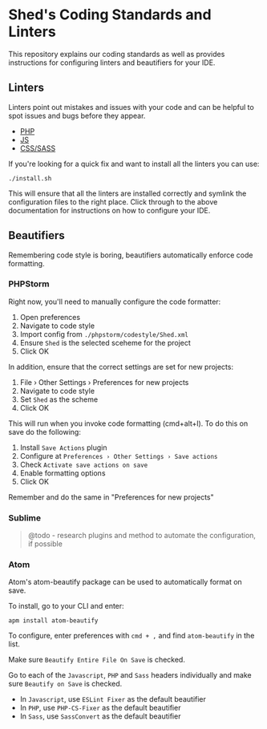 # Shed's Coding Standards and Linters

This repository explains our coding standards as well as provides instructions for configuring linters and beautifiers for your IDE.



## Linters

Linters point out mistakes and issues with your code and can be helpful to spot issues and bugs before they appear.

- [PHP](php/README.md)
- [JS](js/README.md)
- [CSS/SASS](sass/README.md)

If you're looking for a quick fix and want to install all the linters you can use:

```
./install.sh
```

This will ensure that all the linters are installed correctly and symlink the configuration files to the right place. Click through to the above documentation for instructions on how to configure your IDE.



## Beautifiers

Remembering code style is boring, beautifiers automatically enforce code formatting.

### PHPStorm

Right now, you'll need to manually configure the code formatter:

1. Open preferences
2. Navigate to code style
3. Import config from `./phpstorm/codestyle/Shed.xml`
4. Ensure `Shed` is the selected sceheme for the project
5. Click OK

In addition, ensure that the correct settings are set for new projects:

1. File › Other Settings › Preferences for new projects
2. Navigate to code style
3. Set `Shed` as the scheme
4. Click OK

This will run when you invoke code formatting (cmd+alt+l). To do this on save do the following:

1. Install `Save Actions` plugin
2. Configure at `Preferences › Other Settings › Save actions`
3. Check `Activate save actions on save`
4. Enable formatting options
5. Click OK

Remember and do the same in  "Preferences for new projects"


### Sublime

> @todo - research plugins and method to automate the configuration, if possible


### Atom

Atom's atom-beautify package can be used to automatically format on save.

To install, go to your CLI and enter:

`apm install atom-beautify`

To configure, enter preferences with `cmd + ,` and find `atom-beautify` in the list.

Make sure `Beautify Entire File On Save` is checked.

Go to each of the `Javascript`, `PHP` and `Sass` headers individually and make sure `Beautify on Save` is checked.

- In `Javascript`, use `ESLint Fixer` as the default beautifier
- In `PHP`, use `PHP-CS-Fixer` as the default beautifier
- In `Sass`, use `SassConvert` as the default beautifier
